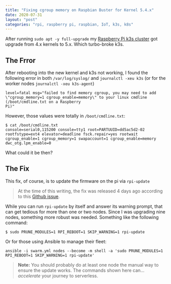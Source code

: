 ```yaml
---
title: "Fixing cgroup memory on Raspbian Buster for Kernel 5.4.x"
date: 2020-07-31
layout: "post"
categories: "rpi, raspberry pi, raspbian, IoT, k3s, k8s"
---
```


After running `sudo apt -y full-upgrade` my [Raspberry Pi k3s cluster](https://blog.codybunch.com/2018/01/05/OpenFaaS-on-Kubernetes-on-Raspberry-Pi/) got upgrade from 4.x kernels to 5.x. Which turbo-broke k3s.

## The Frror

After rebooting into the new kernel and k3s not working, I found the following error in both `/var/log/syslog/` and `journalctl -xeu k3s` (or for the worker nodes `journalctl -xeu k3s-agent`)

```shell
level=fatal msg="failed to find memory cgroup, you may need to add \"cgroup_memory=1 cgroup_enable=memory\" to your linux cmdline (/boot/cmdline.txt on a Raspberry 
Pi)"
```

However, those values were totally in `/boot/cmdline.txt`:

```shell
$ cat /boot/cmdline.txt
console=serial0,115200 console=tty1 root=PARTUUID=dd5ac5d2-02 rootfstype=ext4 elevator=deadline fsck.repair=yes rootwait cgroup_enable=1 cgroup_memory=1 swapaccount=1 cgroup_enable=memory dwc_otg.lpm_enable=0 
```

What could it be then?

## The Fix

This fix, of course, is to update the firmware on the pi via `rpi-update`

>At the time of this writing, the fix was released 4 days ago according to this [Github issue](https://github.com/raspberrypi/linux/issues/3644).

While you can run `rpi-update` by itself and answer its warning prompt, that can get tedious for more than one or two nodes. Since I was upgrading nine nodes, something more robust was needed. Something like the following command:

```shell
$ sudo PRUNE_MODULES=1 RPI_REBOOT=1 SKIP_WARNING=1 rpi-update
```

Or for those using Ansible to manage their fleet:

```shell
ansible -i swarm.yml nodes --become -m shell -a 'sudo PRUNE_MODULES=1 RPI_REBOOT=1 SKIP_WARNING=1 rpi-update'
```

> **Note:** You should probably do at least one node the manual way to ensure the update works. The commands shown here can... *accelerate* your journey to serverless.